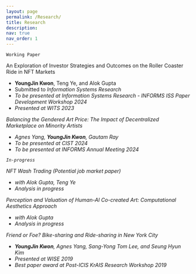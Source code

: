 ```yaml
---
layout: page
permalink: /Research/
title: Research
description:
nav: true
nav_order: 1
---
```


`Working Paper`

An Exploration of Investor Strategies and Outcomes on the Roller Coaster Ride in NFT Markets
- <b>YoungJin Kwon</b>, Teng Ye, and Alok Gupta 
- Submitted to  <i>Information Systems Research<i>
- To be presented at Information Systems Research - INFORMS ISS Paper Development Workshop 2024
- Presented at WITS 2023

Balancing the Gendered Art Price: The Impact of Decentralized Marketplace on Minority Artists
- Agnes Yang, <b>YoungJin Kwon</b>, Gautam Ray 
- To be presented at CIST 2024
- To be presented at INFORMS Annual Meeting 2024

`In-progress`

NFT Wash Trading <i>(Potential job market paper)<i>
- with Alok Gupta, Teng Ye
- Analysis in progress

Perception and Valuation of Human-AI Co-created Art: Computational Aesthetics Approach
- with Alok Gupta
- Analysis in progress

Friend or Foe? Bike-sharing and Ride-sharing in New York City
- <b>YoungJin Kwon</b>, Agnes Yang, Sang-Yong Tom Lee, and Seung Hyun Kim
- Presented at WISE 2019
- Best paper award at Post-ICIS KrAIS Research Workshop 2019